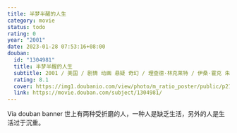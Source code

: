 ```yaml
---
title: 半梦半醒的人生
category: movie
status: todo
rating: 0
year: "2001"
date: 2023-01-28 07:53:16+08:00
douban:
  id: "1304981"
  title: 半梦半醒的人生
  subtitle: 2001 / 美国 / 剧情 动画 悬疑 奇幻 / 理查德·林克莱特 / 伊桑·霍克 朱莉·德尔佩
  rating: 8.1
  cover: https://img1.doubanio.com/view/photo/m_ratio_poster/public/p2193559859.jpg
  link: https://movie.douban.com/subject/1304981/
---
```


Via douban banner 世上有两种受折磨的人，一种人是缺乏生活，另外的人是生活过于沉重。
